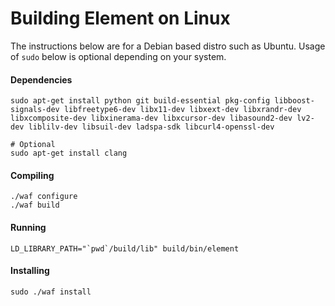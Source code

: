 # Building Element on Linux
The instructions below are for a Debian based distro such as Ubuntu. Usage of `sudo` below is optional depending on your system.

#### Dependencies
```
sudo apt-get install python git build-essential pkg-config libboost-signals-dev libfreetype6-dev libx11-dev libxext-dev libxrandr-dev libxcomposite-dev libxinerama-dev libxcursor-dev libasound2-dev lv2-dev liblilv-dev libsuil-dev ladspa-sdk libcurl4-openssl-dev

# Optional
sudo apt-get install clang
```

#### Compiling
```
./waf configure
./waf build
```

#### Running
```
LD_LIBRARY_PATH="`pwd`/build/lib" build/bin/element
```

#### Installing
```
sudo ./waf install
```